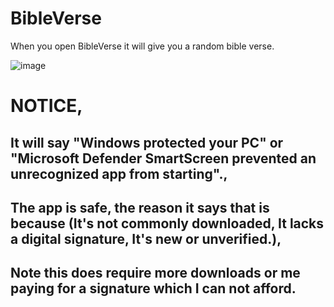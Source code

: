 # BibleVerse
When you open BibleVerse it will give you a random bible verse.

![image](https://github.com/user-attachments/assets/5a30ff23-61cd-4f99-9554-23ec587c0525)

# NOTICE,
## It will say "Windows protected your PC" or "Microsoft Defender SmartScreen prevented an unrecognized app from starting".,
## The app is safe, the reason it says that is because (It's not commonly downloaded, It lacks a digital signature, It's new or unverified.),
## Note this does require more downloads or me paying for a signature which I can not afford.

